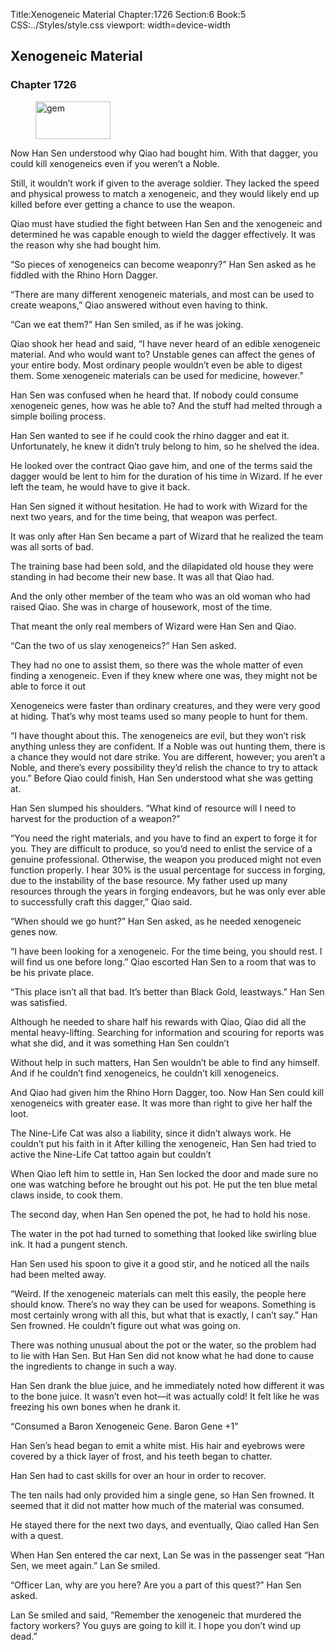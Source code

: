 Title:Xenogeneic Material 
Chapter:1726 
Section:6 
Book:5 
CSS:../Styles/style.css 
viewport: width=device-width
  
## Xenogeneic Material
### Chapter 1726 
<figure>
	<img src="../Images/gem.gif" alt="gem" id="gem" width="120" height="60" />
</figure>
  

  
  Now Han Sen understood why Qiao had bought him. With that dagger, you could kill xenogeneics even if you weren’t a Noble.

Still, it wouldn’t work if given to the average soldier. They lacked the speed and physical prowess to match a xenogeneic, and they would likely end up killed before ever getting a chance to use the weapon.

Qiao must have studied the fight between Han Sen and the xenogeneic and determined he was capable enough to wield the dagger effectively. It was the reason why she had bought him.

“So pieces of xenogeneics can become weaponry?” Han Sen asked as he fiddled with the Rhino Horn Dagger.

“There are many different xenogeneic materials, and most can be used to create weapons,” Qiao answered without even having to think.

“Can we eat them?” Han Sen smiled, as if he was joking.

Qiao shook her head and said, “I have never heard of an edible xenogeneic material. And who would want to? Unstable genes can affect the genes of your entire body. Most ordinary people wouldn’t even be able to digest them. Some xenogeneic materials can be used for medicine, however.”

Han Sen was confused when he heard that. If nobody could consume xenogeneic genes, how was he able to? And the stuff had melted through a simple boiling process.

Han Sen wanted to see if he could cook the rhino dagger and eat it. Unfortunately, he knew it didn’t truly belong to him, so he shelved the idea.

He looked over the contract Qiao gave him, and one of the terms said the dagger would be lent to him for the duration of his time in Wizard. If he ever left the team, he would have to give it back.

Han Sen signed it without hesitation. He had to work with Wizard for the next two years, and for the time being, that weapon was perfect.

It was only after Han Sen became a part of Wizard that he realized the team was all sorts of bad.

The training base had been sold, and the dilapidated old house they were standing in had become their new base. It was all that Qiao had.

And the only other member of the team who was an old woman who had raised Qiao. She was in charge of housework, most of the time.

That meant the only real members of Wizard were Han Sen and Qiao.

“Can the two of us slay xenogeneics?” Han Sen asked.

They had no one to assist them, so there was the whole matter of even finding a xenogeneic. Even if they knew where one was, they might not be able to force it out

Xenogeneics were faster than ordinary creatures, and they were very good at hiding. That’s why most teams used so many people to hunt for them.

“I have thought about this. The xenogeneics are evil, but they won’t risk anything unless they are confident. If a Noble was out hunting them, there is a chance they would not dare strike. You are different, however; you aren’t a Noble, and there’s every possibility they’d relish the chance to try to attack you.” Before Qiao could finish, Han Sen understood what she was getting at.

Han Sen slumped his shoulders. “What kind of resource will I need to harvest for the production of a weapon?”

“You need the right materials, and you have to find an expert to forge it for you. They are difficult to produce, so you’d need to enlist the service of a genuine professional. Otherwise, the weapon you produced might not even function properly. I hear 30% is the usual percentage for success in forging, due to the instability of the base resource. My father used up many resources through the years in forging endeavors, but he was only ever able to successfully craft this dagger,” Qiao said.

“When should we go hunt?” Han Sen asked, as he needed xenogeneic genes now.

“I have been looking for a xenogeneic. For the time being, you should rest. I will find us one before long.” Qiao escorted Han Sen to a room that was to be his private place.

“This place isn’t all that bad. It’s better than Black Gold, leastways.” Han Sen was satisfied.

Although he needed to share half his rewards with Qiao, Qiao did all the mental heavy-lifting. Searching for information and scouring for reports was what she did, and it was something Han Sen couldn’t

Without help in such matters, Han Sen wouldn’t be able to find any himself. And if he couldn’t find xenogeneics, he couldn’t kill xenogeneics.

And Qiao had given him the Rhino Horn Dagger, too. Now Han Sen could kill xenogeneics with greater ease. It was more than right to give her half the loot.

The Nine-Life Cat was also a liability, since it didn’t always work. He couldn’t put his faith in it After killing the xenogeneic, Han Sen had tried to active the Nine-Life Cat tattoo again but couldn’t

When Qiao left him to settle in, Han Sen locked the door and made sure no one was watching before he brought out his pot. He put the ten blue metal claws inside, to cook them.

The second day, when Han Sen opened the pot, he had to hold his nose.

The water in the pot had turned to something that looked like swirling blue ink. It had a pungent stench.

Han Sen used his spoon to give it a good stir, and he noticed all the nails had been melted away.

“Weird. If the xenogeneic materials can melt this easily, the people here should know. There’s no way they can be used for weapons. Something is most certainly wrong with all this, but what that is exactly, I can’t say.” Han Sen frowned. He couldn’t figure out what was going on.

There was nothing unusual about the pot or the water, so the problem had to lie with Han Sen. But Han Sen did not know what he had done to cause the ingredients to change in such a way.

Han Sen drank the blue juice, and he immediately noted how different it was to the bone juice. It wasn’t even hot—it was actually cold! It felt like he was freezing his own bones when he drank it.

“Consumed a Baron Xenogeneic Gene. Baron Gene +1”

Han Sen’s head began to emit a white mist. His hair and eyebrows were covered by a thick layer of frost, and his teeth began to chatter.

Han Sen had to cast skills for over an hour in order to recover.

The ten nails had only provided him a single gene, so Han Sen frowned. It seemed that it did not matter how much of the material was consumed.

He stayed there for the next two days, and eventually, Qiao called Han Sen with a quest.

When Han Sen entered the car next, Lan Se was in the passenger seat “Han Sen, we meet again.” Lan Se smiled.

“Officer Lan, why are you here? Are you a part of this quest?” Han Sen asked.

Lan Se smiled and said, “Remember the xenogeneic that murdered the factory workers? You guys are going to kill it. I hope you don’t wind up dead.”
